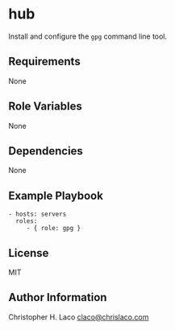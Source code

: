 hub
===

Install and configure the `gpg` command line tool.

Requirements
------------

None

Role Variables
--------------

None

Dependencies
------------

None

Example Playbook
----------------

    - hosts: servers
      roles:
         - { role: gpg }

License
-------

MIT

Author Information
------------------

Christopher H. Laco <claco@chrislaco.com>
